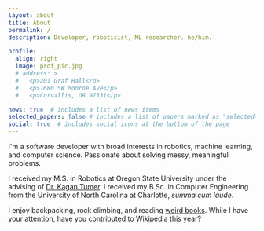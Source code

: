 ```yaml
---
layout: about
title: About
permalink: /
description: Developer, roboticist, ML researcher. he/him.

profile:
  align: right
  image: prof_pic.jpg
  # address: >
  #   <p>201 Graf Hall</p>
  #   <p>1680 SW Monroe Ave</p>
  #   <p>Corvallis, OR 97331</p>

news: true  # includes a list of news items
selected_papers: false # includes a list of papers marked as "selected={true}"
social: true  # includes social icons at the bottom of the page
---
```

I'm a software developer with broad interests in robotics, machine learning, and computer science.
Passionate about solving messy, meaningful problems.

I received my M.S. in Robotics at Oregon State University under the advising of [Dr. Kagan Tumer](http://web.engr.oregonstate.edu/~ktumer/).
I received my B.Sc. in Computer Engineering from the University of North Carolina at Charlotte, *summa cum laude*.

I enjoy backpacking, rock climbing, and reading [weird books](https://app.thestorygraph.com/books-read/nhewitt99). While I have your attention, have you [contributed to Wikipedia](https://donate.wikimedia.org) this year?
